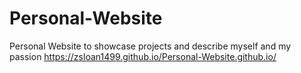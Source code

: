 # Personal-Website
Personal Website to showcase projects and describe myself and my passion
https://zsloan1499.github.io/Personal-Website.github.io/
